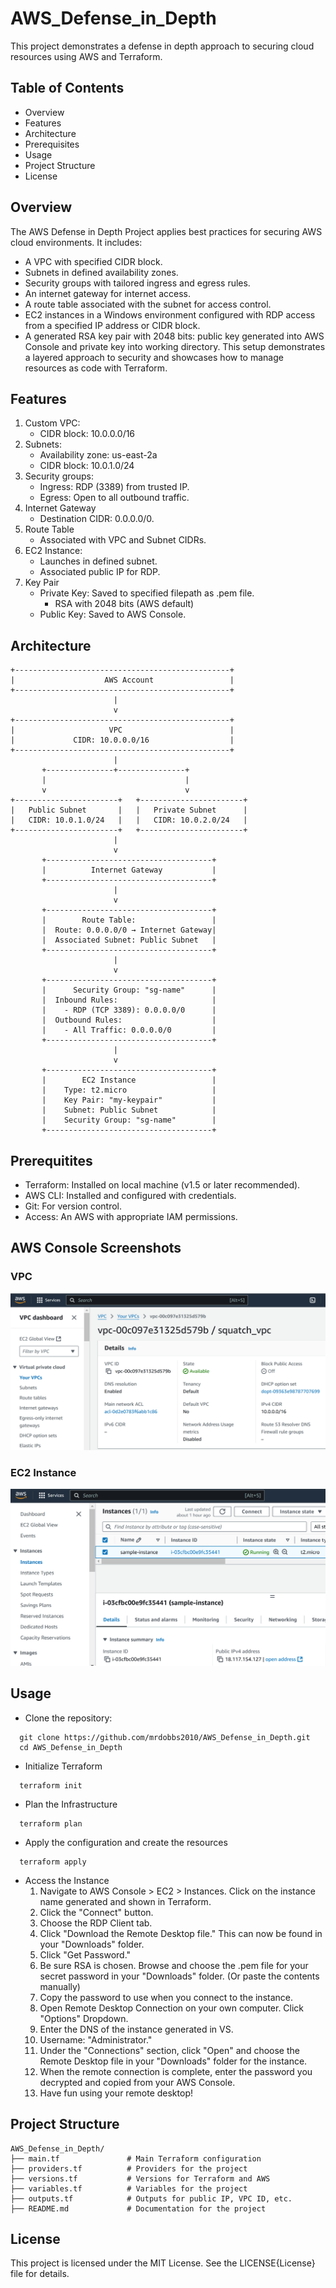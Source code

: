 # AWS_Defense_in_Depth
This project demonstrates a defense in depth approach to securing cloud resources using AWS and Terraform.

## Table of Contents
* Overview
* Features
* Architecture
* Prerequisites
* Usage
* Project Structure
* License

## Overview
The AWS Defense in Depth Project applies best practices for securing AWS cloud environments. It includes:
  * A VPC with specified CIDR block.
  * Subnets in defined availability zones.
  * Security groups with tailored ingress and egress rules.
  * An internet gateway for internet access.
  * A route table associated with the subnet for access control.
  * EC2 instances in a Windows environment configured with RDP access from a specified IP address or CIDR block.
  * A generated RSA key pair with 2048 bits: public key generated into AWS Console and private key into working directory.
This setup demonstrates a layered approach to security and showcases how to manage resources as code with Terraform.

## Features
  1. Custom VPC:
     * CIDR block: 10.0.0.0/16
  2. Subnets:
     * Availability zone: us-east-2a
     * CIDR block: 10.0.1.0/24
  3. Security groups:
     * Ingress: RDP (3389) from trusted IP.
     * Egress: Open to all outbound traffic.
  4. Internet Gateway
     * Destination CIDR: 0.0.0.0/0.
  6. Route Table
     * Associated with VPC and Subnet CIDRs.
  7. EC2 Instance:
     * Launches in defined subnet.
     * Associated public IP for RDP.
  8. Key Pair
     * Private Key: Saved to specified filepath as .pem file.
       * RSA with 2048 bits (AWS default)
     * Public Key: Saved to AWS Console.

## Architecture
```
+------------------------------------------------+
|                    AWS Account                 |
+------------------------------------------------+
                       |
                       v
+------------------------------------------------+
|                     VPC                        |
|             CIDR: 10.0.0.0/16                  |
+------------------------------------------------+
                       |
       +---------------+---------------+
       |                               |
       v                               v
+-----------------------+   +-----------------------+
|   Public Subnet       |   |   Private Subnet      |
|   CIDR: 10.0.1.0/24   |   |   CIDR: 10.0.2.0/24   |
+-----------------------+   +-----------------------+
                       |
                       v
       +-------------------------------------+
       |          Internet Gateway           |
       +-------------------------------------+
                       |
                       v
       +-------------------------------------+
       |        Route Table:                 |
       |  Route: 0.0.0.0/0 → Internet Gateway|
       |  Associated Subnet: Public Subnet   |
       +-------------------------------------+
                       |
                       v
       +-------------------------------------+
       |      Security Group: "sg-name"      |
       |  Inbound Rules:                     |
       |    - RDP (TCP 3389): 0.0.0.0/0      |
       |  Outbound Rules:                    |
       |    - All Traffic: 0.0.0.0/0         |
       +-------------------------------------+
                       |
                       v
       +-------------------------------------+
       |        EC2 Instance                 |
       |    Type: t2.micro                   |
       |    Key Pair: "my-keypair"           |
       |    Subnet: Public Subnet            |
       |    Security Group: "sg-name"        |
       +-------------------------------------+

```
## Prerequitites
* Terraform: Installed on local machine (v1.5 or later recommended).
* AWS CLI: Installed and configured with credentials.
* Git: For version control.
* Access: An AWS with appropriate IAM permissions.
## AWS Console Screenshots
### VPC
![VPC Screenshot](screenshots/AWS_VPC.png)

### EC2 Instance
![EC2 Screenshot](screenshots/AWS_Instance.png)
## Usage
* Clone the repository:
```
  git clone https://github.com/mrdobbs2010/AWS_Defense_in_Depth.git
  cd AWS_Defense_in_Depth
```
* Initialize Terraform
```
  terraform init
```

* Plan the Infrastructure

```
  terraform plan
```
* Apply the configuration and create the resources
```
  terraform apply
```
* Access the Instance
  1. Navigate to AWS Console > EC2 > Instances. Click on the instance name generated and shown in Terraform.
  2. Click the "Connect" button.
  3. Choose the RDP Client tab.
  4. Click "Download the Remote Desktop file." This can now be found in your "Downloads" folder.
  5. Click "Get Password."
  6. Be sure RSA is chosen. Browse and choose the .pem file for your secret password in your "Downloads" folder. (Or paste the contents manually)
  7. Copy the password to use when you connect to the instance.
  8. Open Remote Desktop Connection on your own computer. Click "Options" Dropdown.
  9. Enter the DNS of the instance generated in VS.
  10. Username: "Administrator."
  11. Under the "Connections" section, click "Open" and choose the Remote Desktop file in your "Downloads" folder for the instance.
  12. When the remote connection is complete, enter the password you decrypted and copied from your AWS Console.
  13. Have fun using your remote desktop!

## Project Structure
```
AWS_Defense_in_Depth/
├── main.tf               # Main Terraform configuration
├── providers.tf          # Providers for the project
├── versions.tf           # Versions for Terraform and AWS
├── variables.tf          # Variables for the project
├── outputs.tf            # Outputs for public IP, VPC ID, etc.
├── README.md             # Documentation for the project
```
## License
This project is licensed under the MIT License. See the LICENSE{License} file for details.
